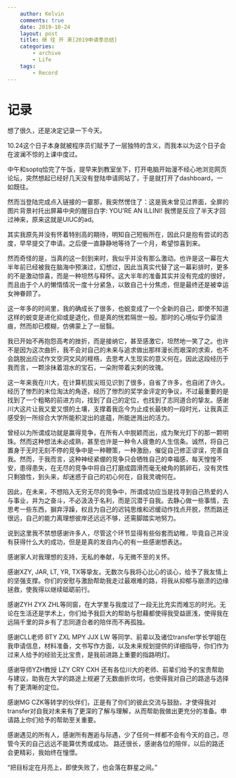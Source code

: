 ```yaml
---
    author: Kelvin
    comments: true
    date: 2019-10-24
    layout: post
    title: 继 往 开 来[2019申请季总结]
    categories:
        - archive
        - Life
    tags:
        - Record
---
```



# 记录
想了很久，还是决定记录一下今天。

10.24这个日子本身就被程序员们赋予了一层独特的含义，而我本以为这个日子会在波澜不惊的上课中度过。

中午和soptq恰完了午饭，提早来到教室坐下，打开电脑开始漫不经心地浏览网页论坛，突然想起已经好几天没有登陆申请网站了，于是就打开了dashboard，一如既往。

然而当登陆完成点入链接的一霎那，我突然愣住了：这是我未曾见过界面，全屏的图片背景衬托出屏幕中央的醒目白字:  YOU’RE AN ILLINI! 我愣是反应了半天才回过神来，原来这就是UIUC的ad。

其实我原先并没有怀着特别高的期待，明知自己短板所在，因此只是抱有尝试的态度，早早提交了申请。之后便一直静静地等待了一个月，希望惊喜到来。

然而奇怪的是，当真的这一刻到来时，我似乎并没有那么激动。也许是这一幕在大半年前已经被我在脑海中预演过，幻想过，因此当真实代替了这一幕彩排时，更多的不是激动惊喜，而是一种坦然与释怀。这大半年的准备其实并没有完成的很好，而且由于个人的懒惰情况一度十分紧急，以致自己十分焦虑，但是最终还是被幸运女神眷顾了。

这一年多的时间里，我的确成长了很多，也蜕变成了一个全新的自己，即使不知道这样的蜕变是进化抑或是退化，但是真的恍若隔世一般。那时的心境似乎仍留渍痕，然而却已模糊，仿佛蒙上了一层翳。

我已开始不再抱怨高考的挫折，而是接纳它，甚至感激它，坦然地一笑了之。也许不是因为这次曲折，我不会对自己的未来与追求做出那样漫长而艰深的求索，也不会跳脱出应试作文空洞文风的桎梏，去思考人生现实的意义何在。因此这段经历于我而言，一颗涂抹着泪水的宝石，一朵附带着尖刺的玫瑰。

这一年来我在川大，在计算机拔尖班见识到了很多，自省了许多，也自闭了许久。经历了惨烈的末位淘汰的角逐，经历了惨烈的奖学金评定的争议，不过最重要的是找到了一个粗略的前进方向，找到了自己的定位，也找到了志同道合的挚友。感谢川大这片让我又爱又恨的土壤，支撑着我迄今为止成长最快的一段时光，让我真正感受到一所综合大学所能积淀出的底蕴，所能迸溅出的活力。

曾经以为所谓成功就是赢得竞争，在所有人中脱颖而出，成为聚光灯下的那一颗明珠。然而这种想法未必成熟，甚至也许是一种令人疲惫的人生信条。诚然，将自己置身于无时无刻不停的竞争中是一种鞭策，一种激励，催促自己修正谬误，完善自我。然而，于我而言，这种神经紧绷的竞争只会牺牲自己的幸福感，每天惶惶不安，患得患失，在无尽的竞争中将自己打磨成圆滑而毫无棱角的鹅卵石，没有灵性只剩狼性，到头来，却迷惑于自己的初心何在，自我灵魂何在。

因此，在未来，不想陷入无穷无尽的竞争中，所谓成功应当是找寻到自己热爱的人与事业，并为之奋斗，不必汲汲于名利，而是沉潜于自我。去静心做一些事情，去思考一些东西，摒弃浮躁，权且为自己的迟钝思维和迟缓动作找点开脱，然而路还很远，自己的能力离理想彼岸还远远不够，还需脚踏实地努力。

说到这里我不禁想感谢许多人，尽管这个环节显得有些俗套而幼稚，毕竟自己并没有获得什么大的成功，但是是真的发自内心的有一些感谢想表达。

感谢家人对我理想的支持，无私的奉献，与无微不至的关怀。

感谢XZY, JAR, LT, YR, TX等挚友。无数次与我将心比心的谈心，给予了我友情上的坚强支撑。你们的安慰与激励帮助我走过最艰难的路，将我从抑郁与崩溃的边缘拯救，使我得以继续砥砺前行。

感谢ZYH ZYX ZHL等同窗，在大学里与我度过了一段无比充实而难忘的时光。无论在生活还是学术上，你们给予我巨大的帮助与慰藉都使得我受益匪浅，使得我在远隔千里的异乡有了志同道合者的陪伴而不再孤独。

感谢CLL老师 BTY ZXL MPY JJX LW 等同学、前辈以及诸位transfer学长学姐在我申请信息，材料准备，文书写作方面，以及未来规划提供的详细指导，你们作为过来人给予的经验无比宝贵，是我前进路上重要的指路明灯。

感谢导师YZH教授 LZY CRY CXH 还有各位川大的老师、前辈们给予的宝贵帮助与建议，助我在大学的路途上规避了无数曲折坎坷，也使得我对自己的路途与选择有了更清晰的定位。

感谢MG CZK等转学的伙伴们，正是有了你们的彼此交流与鼓励，才使得我对transfer对自我对未来有了更深的了解与理解，从而帮助我做出更充分的准备。申请路上你们给予的帮助至关重要。

感谢遇见的所有人，感谢所有邂逅与际遇，少了任何一样都不会有今天的自己，尽管今天的自己远远不能算优秀或成功。
路还很长，感谢各位的陪伴，以后的路还会更精彩，我始终在憧憬。

“把目标定在月亮上，即使失败了，也会落在群星之间。” ​​​
